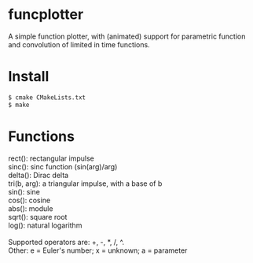 # funcplotter
A simple function plotter, with (animated) support for parametric function and convolution of limited in time functions.

# Install
```sh
$ cmake CMakeLists.txt
$ make
```

# Functions
rect(): rectangular impulse<br>
sinc(): sinc function (sin(arg)/arg)<br>
delta(): Dirac delta<br>
tri(b, arg): a triangular impulse, with a base of b<br>
sin(): sine<br>
cos(): cosine<br>
abs(): module<br>
sqrt(): square root<br>
log(): natural logarithm<br>
<br>
Supported operators are: +, -, *, /, ^.<br>
Other: e = Euler's number; x = unknown; a = parameter  
